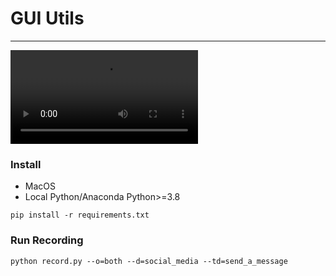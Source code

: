 # GUI Utils

---

![Video](/assets/gui_demo.mp4)

### Install

 - MacOS
 - Local Python/Anaconda Python>=3.8

```
pip install -r requirements.txt
```

### Run Recording
```
python record.py --o=both --d=social_media --td=send_a_message
```